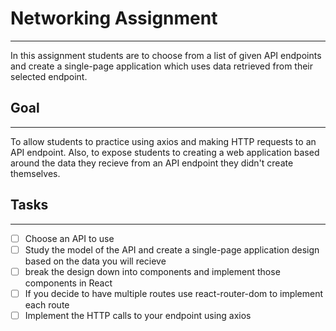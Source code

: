 # Networking Assignment

---

In this assignment students are to choose from a list of given API endpoints and create a single-page application which uses data retrieved from their selected endpoint.


## Goal

---

To allow students to practice using axios and making HTTP requests to an API endpoint. Also, to expose students to creating a web application based around the data they recieve from an API endpoint they didn't create themselves.

## Tasks

---

- [ ] Choose an API to use
- [ ] Study the model of the API and create a single-page application design based on the data you will recieve
- [ ] break the design down into components and implement those components in React
- [ ] If you decide to have multiple routes use react-router-dom to implement each route
- [ ] Implement the HTTP calls to your endpoint using axios
